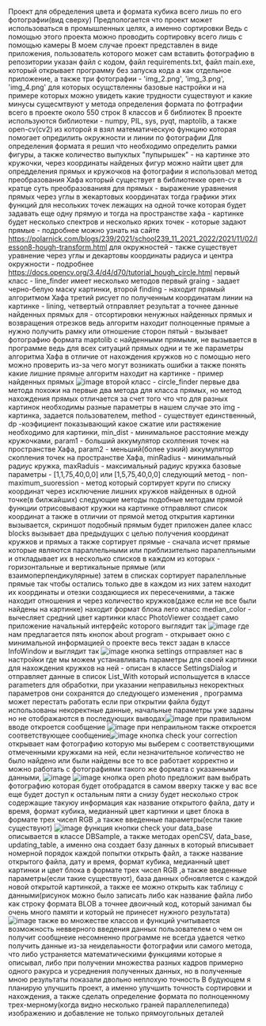 Проект для обределения цвета и формата кубика всего лишь по его фотографии(вид сверху)
Предпологается что проект может использоваться в промышленных целях, а именно сортировки
Ведь с помощью этого проекта можно проводить сортировку всего лишь с помощью камеры
В моем случае проект представлен в виде приложения, пользователь которого может сам вставить фотографию
в репозитории указан файл с кодом, файл requirements.txt, файл main.exe, который открывает программу без запуска кода а как отдельное приложение, а также три фотографии - 'img_2.png', 'img_3.png', 'img_4.png' для которых осущствленны базовые настройки и на примере которых можно увидеть какие трудности существуют и какие минусы сущесмтвуют у метода определения формата по фотграфии
всего в проекте  около 550 строк 8 классов и 6 библиотек
В проекте используются библиотеки - numpy, PIL, sys, pyqt, maptolib, а также open-cv(cv2) из которой я взял математическую функцию которая помогает опредилить окружности и линии по фотографии
Для определения формата я решил что необходимо определить рамки фигуры, а также количество выпуклых "пупырышек" - на картинке это кружочки, через координаты найденых  фигур можно найти цвет
для опредделения прямых и кружочков на фотографии я использовал метод преобразования Хафа который существует в библиотекке open-cv в кратце суть преобразованияя 
для прямых - выражение уравнения прямых через углы в жекартовых координатах тогда графики этих функций для несольких точек лежащих на одной точке которая будет задавать еще одну прямую и тогда на пространстве хафа - картинке будет несколько спектров и несколько ярких точек - которые задают прямые - подробнее можно узнать на сайте https://polarnick.com/blogs/239/2021/school239_11_2021_2022/2021/11/02/lesson8-hough-transform.html 
для окружностей - также существует уравнение через углы и декартовы координаты радиуса и центра окружности - подробнее https://docs.opencv.org/3.4/d4/d70/tutorial_hough_circle.html
первый класс - line_finder  имеет несколько методов
первый graing - задает черно-белую маску картинки, второй finding - находит прямый алгоритмом Хафа третий рисует по полученным координатам линии на картинке - lining, четвертый отправляет результат а точнее данные найденных прямых для - отсортировки ненужных найденных прямых и возвращения отрезков ведь алгоритм находит полноценные прямые а нужно получить рамку или отношение сторон
 пятый -  вызывает фотографию формата maptolib с найденными прямыми, не вызывается в программе ведь для всех ситуаций прямых одни и те же параметры алгоритма Хафа в отличие от нахождения кружков но с помощью него можно проверить из-за чего могут возникать ошибки а также понять какие лишние прямые алгоритм находит на картинке - пример найденных прямых ![image](https://github.com/user-attachments/assets/4b7c744f-41c5-43ec-8c22-b53e2dde9cf0)
второй класс - circle_finder
первые два метода похожи на первые два метода для класса прямых, но метод нахождения прямых отличается за счет того что что для разных картинок необходимы разные параметры в нашем случае это img - картинка, задается пользователем, method - существует единственный, dp -коэфициент показывающий какое сжатие или растяжение необходимо для картинки, min_dist - минимальное расстояние между кружочками, param1 - больший аккумулятор сколпения точек на пространстве Хафа, param2 - меньший(более узкий) аккумулятор скопления точек на пространстве Хафа, minRadius - минимальный радиус кружка, maxRaduis - максимальный радиус кружка
базовые параметры - [1,1,75,40,0,0] или [1,5,75,40,0,0]
следующий метод - non-maximum_suoression - метод который сортирует круги по списку  координат через исключение лишних кружков найденных в одной точке(в билжайших) следующие методы подобные методам прямой функции отрисовывают кружки на картинке отправляют список координат а также в отличии от прямой метод открытия картинки вызывается, скриншот подобный прямым будет приложен далее
класс blocks вызывает два предыдущих с целью получения координат кружков и прямых а также сортирует прямые - сначала исчет прямые которые являются параллельными или приблизительно паралелльными и откладывает их в несколько списков в каждом из которых - горизонтальные и вертикальные прямые (или взаимоперпендикулярные) затем в списках сортирует паралелльные прямые так чтобы остались только две в каждом из них затем находит их координаты и отезки создающиеся их пересечениями, а также находит отношения и через количество кружков(даже если не все были найдены на картинке) находит формат блока лего
класс median_color - вычесляет средний цвет картинки
класс PhotoViewer создает само приложение начальный интерфейс которого выглядит так ![image](https://github.com/user-attachments/assets/4ff6319f-f90d-445c-8a9b-077cc0982db9)
где нам предлагается пять кнопок
about program - открывает окно с минимальной информацией о проекте весь текст задан в классе InfoWindow и выглядит так ![image](https://github.com/user-attachments/assets/270a04d5-77be-44b7-ab61-2e26c42ba601)
кнопка settings отправляет нас в настройки где мы можем устанавливать параметры для своей картинки для нахождения кружков на ней - описан в классе  SettingsDialog и отправляет данные в список List_With который испольщуется в классе  parameters для обработки, при указании неправильныз некоректных параметров они сохранятся до следующего изменения , программа может перестать работать если при открытии файла будут использованы некоректные данные, начальные параметры уже заданы но не отображаются в последующих выводах![image](https://github.com/user-attachments/assets/3791dbb4-c5af-4514-bf3f-0b31518b7692)
при правильном вводе откроется сообщение ![image](https://github.com/user-attachments/assets/8975e6f7-5e2a-4859-8404-ba678122202e)
при непраильном также откроется соответствующее сообщение![image](https://github.com/user-attachments/assets/7c03416d-10f5-46b8-b840-98ce1226b629)
кнопка check your correction открывает нам фотографию которую мы выберем с соответствующими отмеченными кружками на ней, если незначительное количество не было найдено или были найдены все то все работает корректно и можно работать с фотографиями такого же формата с указанными данными, ![image](https://github.com/user-attachments/assets/c80ec685-dd66-4446-a4c0-d2cbfe368eff)
![image](https://github.com/user-attachments/assets/ae202a09-b9da-490e-a417-bf55f9fe703d)
кнопка open photo предложит вам выбрать фотографию которая будет отобрадатся в самом вверху также у вас все еще будет доступ к остальным пяти а снизу будет несколько строк содержащие такуюу информация как название открытого файла, дату и время, формат кубика, медианный цвет картинки и цвет блока в формате трех чисел RGB ,а также введенные параметры(если такие существуют) ![image](https://github.com/user-attachments/assets/25798370-058d-4a2a-b0df-b3229ba3bafb)
функция кнопки check your data_base описывается в классе DBSample, а также методах openCSV, data_base, updating_table, а именно она создает базу данных в который вписывает номерной порядок каждой попытки открыть файл, а также название открытого файла, дату и время, формат кубика, медианный цвет картинки и цвет блока в формате трех чисел RGB ,а также введенные параметры(если такие существуют), база данных обновляется с каждой новой открытой картинкой, а также ее можно открыть как таблицу с данными(рисунок можно было записать либо как название файла либо как строку формата BLOB а точнее двоичный код, который занимал бы очень много памяти и который не принесет нужного результата) ![image](https://github.com/user-attachments/assets/5aa24f0b-f6c2-4498-a2b3-e7cfcd404825)
также во множестве классов и функций учитывается возможность невверного введения данных пользователем о чем он получит сообщнеие
несомненно программе не всегда удается четко получить данные из-за неиделаьности фотографии или самого метода, что либо устраняется математическими функциями которые я описывал, либо при получении множества разных кадров примерно одного ракурса и усреднения полученных данных, но в полученные мною результаты показали двольно неплохую точность
В будующем я планирую улучшить проект, а именно улучшить точность сортировки и нахождения, а также сделать определение формата по полноценному трех-мерному(когда видно несколько граней параллелепипеда) изображению и добавление не только прямоугольных деталей
